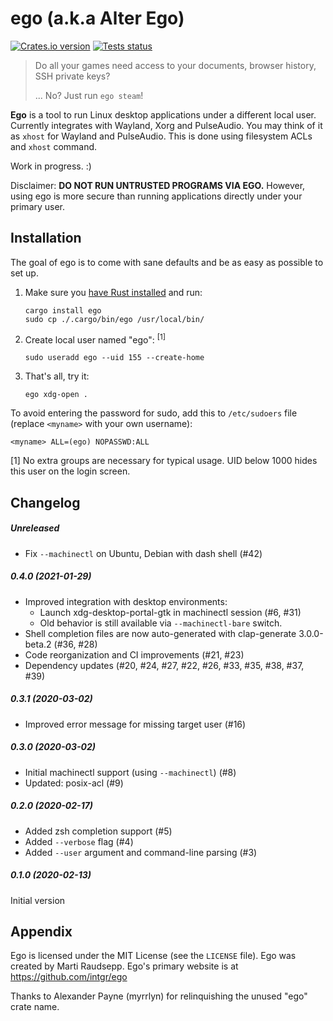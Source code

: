 ego (a.k.a Alter Ego)
=====================

[![Crates.io version](https://img.shields.io/crates/v/ego.svg)](https://crates.io/crates/ego)
[![Tests status](https://github.com/intgr/ego/workflows/Tests/badge.svg?branch=master)](https://github.com/intgr/ego/actions?query=workflow:Tests)

> Do all your games need access to your documents, browser history, SSH private keys?
>
> ... No? Just run `ego steam`!

**Ego** is a tool to run Linux desktop applications under a different local user. Currently
integrates with Wayland, Xorg and PulseAudio. You may think of it as `xhost` for Wayland and
PulseAudio. This is done using filesystem ACLs and `xhost` command.

Work in progress. :)

Disclaimer: **DO NOT RUN UNTRUSTED PROGRAMS VIA EGO.** However, using ego is more secure than
running applications directly under your primary user.

Installation
------------
The goal of ego is to come with sane defaults and be as easy as possible to set up.

1. Make sure you [have Rust installed](https://www.rust-lang.org/tools/install) and run:

       cargo install ego
       sudo cp ./.cargo/bin/ego /usr/local/bin/

2. Create local user named "ego": <sup>[1]</sup>

       sudo useradd ego --uid 155 --create-home

3. That's all, try it:

       ego xdg-open .

To avoid entering the password for sudo, add this to `/etc/sudoers` file (replace `<myname>` with
your own username):

    <myname> ALL=(ego) NOPASSWD:ALL

[1] No extra groups are necessary for typical usage. UID below 1000 hides this user on the login
    screen.

Changelog
---------
##### Unreleased
* Fix `--machinectl` on Ubuntu, Debian with dash shell (#42)

##### 0.4.0 (2021-01-29)
* Improved integration with desktop environments:
  * Launch xdg-desktop-portal-gtk in machinectl session (#6, #31)
  * Old behavior is still available via `--machinectl-bare` switch.
* Shell completion files are now auto-generated with clap-generate 3.0.0-beta.2 (#36, #28)
* Code reorganization and CI improvements (#21, #23)
* Dependency updates (#20, #24, #27, #22, #26, #33, #35, #38, #37, #39)

##### 0.3.1 (2020-03-02)
* Improved error message for missing target user (#16)

##### 0.3.0 (2020-03-02)
* Initial machinectl support (using `--machinectl`) (#8)
* Updated: posix-acl (#9)

##### 0.2.0 (2020-02-17)
* Added zsh completion support (#5)
* Added `--verbose` flag (#4)
* Added `--user` argument and command-line parsing (#3)

##### 0.1.0 (2020-02-13)
Initial version

Appendix
--------
Ego is licensed under the MIT License (see the `LICENSE` file). Ego was created by Marti Raudsepp.
Ego's primary website is at https://github.com/intgr/ego

Thanks to Alexander Payne (myrrlyn) for relinquishing the unused "ego" crate name.
